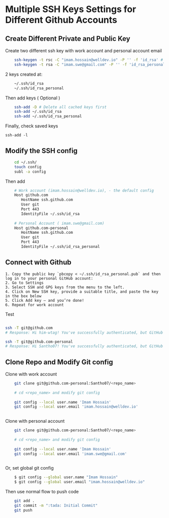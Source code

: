 Multiple SSH Keys Settings for Different Github Accounts
=================================================================


Create Different Private and Public Key
-------------------------------------------

Create two different ssh key with work account and personal account email

```bash
    ssh-keygen -t rsc -C "imam.hossain@welldev.io" -P '' -f 'id_rsa' # Work account
	ssh-keygen -t rsa -C "imam.swe@gmail.com" -P '' -f 'id_rsa_personal'
```
2 keys created at:

```bash
	~/.ssh/id_rsa
	~/.ssh/id_rsa_personal
```
Then add keys ( Optional )

```bash
	ssh-add -D # Delete all cached keys first
	ssh-add ~/.ssh/id_rsa
	ssh-add ~/.ssh/id_rsa_personal

```

Finally, check saved keys

	ssh-add -l


Modify the SSH config
-------------------------------------------

```bash
	cd ~/.ssh/
	touch config
	subl -a config

```

Then add

```bash
	# Work account (imam.hossain@welldev.io), - the default config
	Host github.com
	   HostName ssh.github.com
	   User git
	   Port 443
	   IdentityFile ~/.ssh/id_rsa
	   
	# Personal Account ( imam.swe@gmail.com)
	Host github.com-personal
	   HostName ssh.github.com
	   User git
	   Port 443
	   IdentityFile ~/.ssh/id_rsa_personal

```

Connect with Github
-------------------------------------------

	1. Copy the public key `pbcopy < ~/.ssh/id_rsa_personal.pub` and then log in to your personal GitHub account:
	2. Go to Settings
	3. Select SSH and GPG keys from the menu to the left.
	4. Click on New SSH key, provide a suitable title, and paste the key in the box below
	5. Click Add key — and you’re done!
	6. Repeat for work account

Test

```bash

ssh -T git@github.com
# Response: Hi him-wtag! You've successfully authenticated, but GitHub does not provide shell access.

ssh -T git@github.com-personal
# Response: Hi Santho07! You've successfully authenticated, but GitHub does not provide shell access.

```

Clone Repo and Modify Git config
--------------------------------------------

Clone with work account

```bash
	git clone git@github.com-personal:Santho07/<repo_name>
	
	# cd <repo_name> and modify git config
	
	git config --local user.name 'Imam Hossain'
	git config --local user.email 'imam.hossain@welldev.io'
 
```

Clone with personal account

```bash
	git clone git@github.com-personal:Santho07/<repo_name>
	
	# cd <repo_name> and modify git config
	
	git config --local user.name 'Imam Hossain'
	git config --local user.email 'imam.swe@gmail.com'
 
```

Or, set global git config

```bash
	$ git config --global user.name "Imam Hossain"
	$ git config --global user.email "imam.hossain@welldev.io"
```

Then use normal flow to push code

```bash
	git add .
	git commit -m ":tada: Initial Commit"
	git push
```